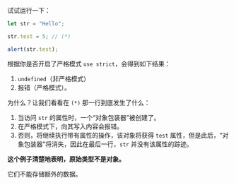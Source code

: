
试试运行一下：

```js run
let str = "Hello";

str.test = 5; // (*)

alert(str.test); 
```

根据你是否开启了严格模式 `use strict`，会得到如下结果：
1. `undefined`（非严格模式）
2. 报错（严格模式）。

为什么？让我们看看在 `(*)` 那一行到底发生了什么：

1. 当访问 `str` 的属性时，一个“对象包装器”被创建了。
2. 在严格模式下，向其写入内容会报错。
3. 否则，将继续执行带有属性的操作，该对象将获得 `test` 属性，但是此后，“对象包装器”将消失，因此在最后一行，`str` 并没有该属性的踪迹。

**这个例子清楚地表明，原始类型不是对象。**

它们不能存储额外的数据。
